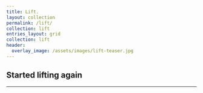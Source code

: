 ```yaml
---
title: Lift.
layout: collection
permalink: /lift/
collection: lift
entries_layout: grid
collection: lift
header:
  overlay_image: /assets/images/lift-teaser.jpg
---
```

## Started lifting again
---
